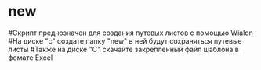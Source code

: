 # new
#Скрипт преднозначен для создания путевых листов с помощью Wialon
#На диске "c" создате папку "new" в ней будут сохраняться путевые листы
#Также на диске "С" скачайте закрепленный файл шаблона в фомате Excel 

